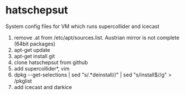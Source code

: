hatschepsut
===========

System config files for VM which runs supercollider and icecast

1. remove .at from /etc/apt/sources.list. Austrian mirror is not complete (64bit packages)
2. apt-get update
3. apt-get install git
4. clone hatschepsut from github
5. add supercollider*, vim
6. dpkg --get-selections | sed "s/.*deinstall//" | sed "s/install$//g" > /pkglist
7. add icecast and darkice
